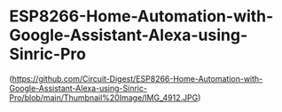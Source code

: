 # ESP8266-Home-Automation-with-Google-Assistant-Alexa-using-Sinric-Pro
(https://github.com/Circuit-Digest/ESP8266-Home-Automation-with-Google-Assistant-Alexa-using-Sinric-Pro/blob/main/Thumbnail%20Image/IMG_4912.JPG)
